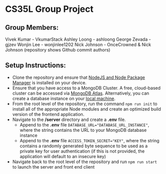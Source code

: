 # CS35L Group Project
## Group Members:
Vivek Kumar - VkumarStack
Ashley Loong - ashloong
George Zevada - gjzev
Wonjin Lee - wonjinlee1202
Nick Johnson - OnceCrowned & Nick Johnson (repository shows Github commit authors)

## Setup Instructions:
- Clone the repository and ensure that [NodeJS and Node Package Manager](https://nodejs.org/en/download/) is installed on your device.
- Ensure that you have access to a MongoDB Cluster. A free, cloud-based cluster can be accessed via [MongoDB Atlas](https://www.mongodb.com/atlas/database). Alternatively, you can create a database instance on your [local machine](https://www.mongodb.com/try/download/community).
- From the root level of the repository, run the command `npm run init` to install all of the appropriate Node modules and create an optimized build version of the frontend application.
- Navigate to the **/server** directory and create a **.env** file. 
    - Append to the **.env** file `DATABASE_URL="DATABASE_URL_INSTANCE"`, where the string contains the URL to your MongoDB database instance
    - Append to the **.env** file `ACCESS_TOKEN_SECRET="KEY"`, where the string contains a randomly generated byte sequence to be used as a private key for user authentication (if this is not provided, the application will default to an insecure key)
- Navigate back to the root level of the repository and run `npm run start` to launch the server and front end client